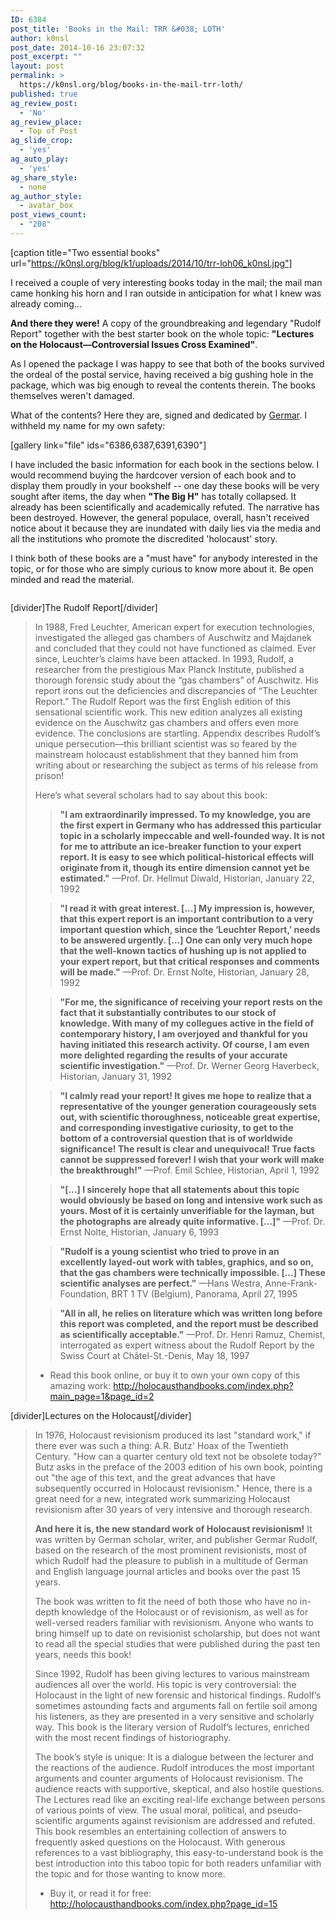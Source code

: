 ```yaml
---
ID: 6384
post_title: 'Books in the Mail: TRR &#038; LOTH'
author: k0nsl
post_date: 2014-10-16 23:07:32
post_excerpt: ""
layout: post
permalink: >
  https://k0nsl.org/blog/books-in-the-mail-trr-loth/
published: true
ag_review_post:
  - 'No'
ag_review_place:
  - Top of Post
ag_slide_crop:
  - 'yes'
ag_auto_play:
  - 'yes'
ag_share_style:
  - none
ag_author_style:
  - avatar_box
post_views_count:
  - "208"
---
```

[caption title="Two essential books" url="https://k0nsl.org/blog/k1/uploads/2014/10/trr-loh06_k0nsl.jpg"]

I received a couple of very interesting books today in the mail; the mail man came honking his horn and I ran outside in anticipation for what I knew was already coming...

<strong>And there they were!</strong> A copy of the groundbreaking and legendary "Rudolf Report" together with the best starter book on the whole topic: <strong>"Lectures on the Holocaust—Controversial Issues Cross Examined"</strong>.

As I opened the package I was happy to see that both of the books survived the ordeal of the postal service, having received a big gushing hole in the package, which was big enough to reveal the contents therein. The books themselves weren't damaged.

What of the contents? Here they are, signed and dedicated by <a href="http://germarrudolf.com/" target="_blank">Germar</a>. I withheld my name for my own safety:

[gallery link="file" ids="6386,6387,6391,6390"]

I have included the basic information for each book in the sections below. I would recommend buying the hardcover version of each book and to display them proudly in your bookshelf -- one day these books will be very sought after items, the day when <strong>"The Big H"</strong> has totally collapsed. It already has been scientifically and academically refuted. The narrative has been destroyed. However, the general populace, overall, hasn't received notice about it because they are inundated with daily lies via the media and all the institutions who promote the discredited 'holocaust' story.

I think both of these books are a "must have" for anybody interested in the topic, or for those who are simply curious to know more about it. Be open minded and read the material.

<img class='wpml_ico' alt='' src='https://k0nsl.org/blog/k1/plugins/wp-monalisa/icons/wpml_good.gif' />

[divider]The Rudolf Report[/divider]

<blockquote>In 1988, Fred Leuchter, American expert for execution technologies, investigated the alleged gas chambers of Auschwitz and Majdanek and concluded that they could not have functioned as claimed. Ever since, Leuchter’s claims have been attacked. In 1993, Rudolf, a researcher from the prestigious Max Planck Institute, published a thorough forensic study about the “gas chambers” of Auschwitz. His report irons out the deficiencies and discrepancies of “The Leuchter Report.” The Rudolf Report was the first English edition of this sensational scientific work. This new edition analyzes all existing evidence on the Auschwitz gas chambers and offers even more evidence. The conclusions are startling. Appendix describes Rudolf’s unique persecution—this brilliant scientist was so feared by the mainstream holocaust establishment that they banned him from writing about or researching the subject as terms of his release from prison!

Here’s what several scholars had to say about this book:

<blockquote><strong>"I am extraordinarily impressed. To my knowledge, you are the first expert in Germany who has addressed this particular topic in a scholarly impeccable and well-founded way. It is not for me to attribute an ice-breaker function to your expert report. It is easy to see which political-historical effects will originate from it, though its entire dimension cannot yet be estimated."</strong> —Prof. Dr. Hellmut Diwald, Historian, January 22, 1992</blockquote>

<blockquote><strong>"I read it with great interest. [...] My impression is, however, that this expert report is an important contribution to a very important question which, since the ‘Leuchter Report,’ needs to be answered urgently. [...] One can only very much hope that the well-known tactics of hushing up is not applied to your expert report, but that critical responses and comments will be made."</strong> —Prof. Dr. Ernst Nolte, Historian, January 28, 1992</blockquote>

<blockquote><strong>"For me, the significance of receiving your report rests on the fact that it substantially contributes to our stock of knowledge. With many of my collegues active in the field of contemporary history, I am overjoyed and thankful for you having initiated this research activity. Of course, I am even more delighted regarding the results of your accurate scientific investigation."</strong> —Prof. Dr. Werner Georg Haverbeck, Historian, January 31, 1992</blockquote>

<blockquote><strong>"I calmly read your report! It gives me hope to realize that a representative of the younger generation courageously sets out, with scientific thoroughness, noticeable great expertise, and corresponding investigative curiosity, to get to the bottom of a controversial question that is of worldwide significance! The result is clear and unequivocal! True facts cannot be suppressed forever! I wish that your work will make the breakthrough!"</strong> —Prof. Emil Schlee, Historian, April 1, 1992</blockquote>

<blockquote><strong>"[...] I sincerely hope that all statements about this topic would obviously be based on long and intensive work such as yours. Most of it is certainly unverifiable for the layman, but the photographs are already quite informative. [...]"</strong> —Prof. Dr. Ernst Nolte, Historian, January 6, 1993</blockquote>

<blockquote><strong>"Rudolf is a young scientist who tried to prove in an excellently layed-out work with tables, graphics, and so on, that the gas chambers were technically impossible. [...] These scientific analyses are perfect."</strong> —Hans Westra, Anne-Frank-Foundation, BRT 1 TV (Belgium), Panorama, April 27, 1995</blockquote>

<blockquote><strong>"All in all, he relies on literature which was written long before this report was completed, and the report must be described as scientifically acceptable."</strong> —Prof. Dr. Henri Ramuz, Chemist, interrogated as expert witness about the Rudolf Report by the Swiss Court at Châtel-St.-Denis, May 18, 1997</blockquote>

<ul class="list-2">
<li>Read this book online, or buy it to own your own copy of this amazing work: <a href="http://holocausthandbooks.com/index.php?main_page=1&page_id=2" title="The Rudolf Report" target="_blank">http://holocausthandbooks.com/index.php?main_page=1&page_id=2</a></li>
</ul>
</blockquote>

[divider]Lectures on the Holocaust[/divider]

<blockquote>In 1976, Holocaust revisionism produced its last "standard work," if there ever was such a thing: A.R. Butz' Hoax of the Twentieth Century. "How can a quarter century old text not be obsolete today?" Butz asks in the preface of the 2003 edition of his own book, pointing out "the age of this text, and the great advances that have subsequently occurred in Holocaust revisionism." Hence, there is a great need for a new, integrated work summarizing Holocaust revisionism after 30 years of very intensive and thorough research.

<strong>And here it is, the new standard work of Holocaust revisionism!</strong> It was written by German scholar, writer, and publisher Germar Rudolf, based on the research of the most prominent revisionists, most of which Rudolf had the pleasure to publish in a multitude of German and English language journal articles and books over the past 15 years.

The book was written to fit the need of both those who have no in-depth knowledge of the Holocaust or of revisionism, as well as for well-versed readers familiar with revisionism. Anyone who wants to bring himself up to date on revisionist scholarship, but does not want to read all the special studies that were published during the past ten years, needs this book!

Since 1992, Rudolf has been giving lectures to various mainstream audiences all over the world. His topic is very controversial: the Holocaust in the light of new forensic and historical findings. Rudolf’s sometimes astounding facts and arguments fall on fertile soil among his listeners, as they are presented in a very sensitive and scholarly way. This book is the literary version of Rudolf’s lectures, enriched with the most recent findings of historiography.

The book’s style is unique: It is a dialogue between the lecturer and the reactions of the audience. Rudolf introduces the most important arguments and counter arguments of Holocaust revisionism. The audience reacts with supportive, skeptical, and also hostile questions. The Lectures read like an exciting real-life exchange between persons of various points of view. The usual moral, political, and pseudo-scientific arguments against revisionism are addressed and refuted. This book resembles an entertaining collection of answers to frequently asked questions on the Holocaust. With generous references to a vast bibliography, this easy-to-understand book is the best introduction into this taboo topic for both readers unfamiliar with the topic and for those wanting to know more.

<ul class="list-2">
<li>Buy it, or read it for free: <a href="http://holocausthandbooks.com/index.php?page_id=15" title="Lectures on the Holocaust" target="_blank">http://holocausthandbooks.com/index.php?page_id=15</a></li>
</ul>
</blockquote>